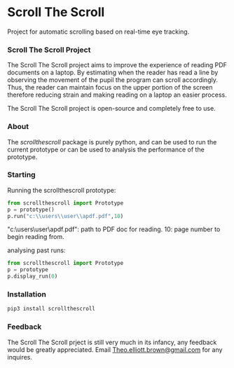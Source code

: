 # Scroll The Scroll
Project for automatic scrolling based on real-time eye tracking.
### Scroll The Scroll Project
The Scroll The Scroll project aims to improve the experience of reading PDF documents on a laptop. By estimating when the reader has read a line by observing the movement of the pupil the program can scroll accordingly. Thus, the reader can maintain focus on the upper portion of the screen therefore reducing strain and making reading on a laptop an easier process.

The Scroll The Scroll project is open-source and completely free to use.

### About
The *scrollthescroll* package is purely python, and can be used to run the current prototype or can be used to analysis the performance of the prototype.

### Starting
Running the scrollthescroll prototype:
```python
from scrollthescroll import Prototype
p = prototype()
p.run("c:\\users\\user\\apdf.pdf",10)
```
"c:\\users\\user\\apdf.pdf": path to PDF doc for reading.
10: page number to begin reading from.

analysing past runs:
```python
from scrollthescroll import Prototype
p = prototype
p.display_run(0)
```

### Installation
```bash
pip3 install scrollthescroll
```

### Feedback
The Scroll The Scroll prject is still very much in its infancy, any feedback would be greatly appreciated. Email Theo.elliott.brown@gmail.com for any inquires.